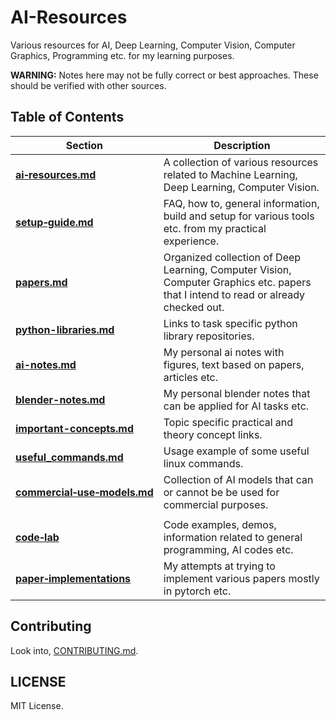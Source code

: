 # AI-Resources

Various resources for AI, Deep Learning, Computer Vision, Computer Graphics, Programming etc. for my learning purposes.

**WARNING:** Notes here may not be fully correct or best approaches. These should be verified with other sources.


## Table of Contents

| Section | Description |
| --- | --- |
| [**ai‑resources.md**](ai-resources.md) | A collection of various resources related to Machine Learning, Deep Learning, Computer Vision. |
| [**setup‑guide.md**](setup-guide.md) | FAQ, how to, general information, build and setup for various tools etc. from my practical experience. |
| [**papers.md**](papers.md) | Organized collection of Deep Learning, Computer Vision, Computer Graphics etc. papers that I intend to read or already checked out. |
| [**python-libraries.md**](python-libraries.md) | Links to task specific python library repositories. |
| [**ai-notes.md**](ai-notes.md) | My personal ai notes with figures, text based on papers, articles etc. |
| [**blender-notes.md**](blender-notes.md) | My personal blender notes that can be applied for AI tasks etc. |
| [**important-concepts.md**](important-concepts.md) | Topic specific practical and theory concept links. |
| [**useful_commands.md**](useful_commands.md) | Usage example of some useful linux commands. |
| [**commercial‑use‑models.md**](commercial-use-models.md) | Collection of AI models that can or cannot be be used for commercial purposes. |
| | |
| [**code‑lab**](https://github.com/quickgrid/code-lab) | Code examples, demos, information related to general programming, AI codes etc. |
| [**paper‑implementations**](https://github.com/quickgrid/paper-implementations) | My attempts at trying to implement various papers mostly in pytorch etc. |

## Contributing

Look into, [CONTRIBUTING.md](https://github.com/quickgrid/AI-Resources/blob/master/CONTRIBUTING.md).

## LICENSE

MIT License.
